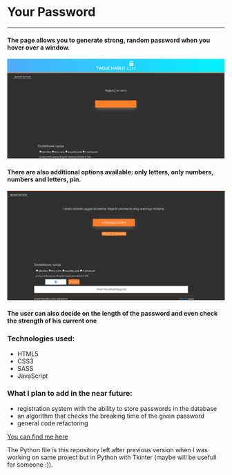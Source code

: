 # Your Password
---
#### The page allows you to generate strong, random password when you hover over a window. 
![alt text](https://github.com/DawidPL/uniquePass/blob/master/haslo1.png)


#### There are also additional options available: only letters, only numbers, numbers and letters, pin.
![alt text](https://github.com/DawidPL/uniquePass/blob/master/haslo2.png)

#### The user can also decide on the length of the password and even check the strength of his current one

### Technologies used:
 - HTML5
 - CSS3
 - SASS
 - JavaScript

### What I plan to add in the near future:
- registration system with the ability to store passwords in the database
- an algorithm that checks the breaking time of the given password
- general code refactoring


[You can find me here](https://dawidh.pl/)


The Python file is this repository left after previous version when I was working on same project but in Python with Tkinter (maybe will be usefull for someone :)).

